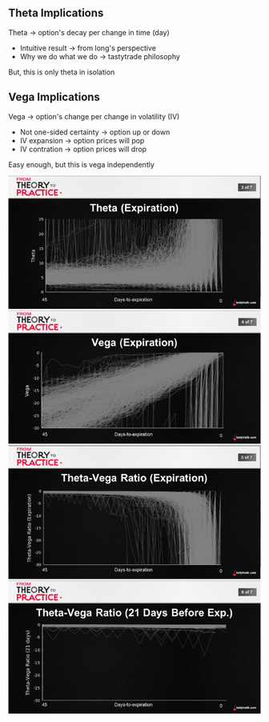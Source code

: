 ## Theta Implications
Theta -> option's decay per change in time (day)
* Intuitive result -> from long's perspective
* Why we do what we do -> tastytrade philosophy

But, this is only theta in isolation

## Vega Implications
Vega -> option's change per change in volatility (IV)
* Not one-sided certainty -> option up or down
* IV expansion -> option prices will pop
* IV contration -> option prices will drop

Easy enough, but this is vega independently

 ![alt text](./img/tv/tv.01.png "spy")
 ![alt text](./img/tv/tv.02.png "spy")
 ![alt text](./img/tv/tv.03.png "spy") 
 ![alt text](./img/tv/tv.04.png "spy") 
